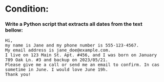 # Condition:

### Write a Python script that extracts all dates from the text bellow:

<pre>
Hi,
my name is Jane and my phone number is 555-123-4567.
My email address is jane_doe@example.com.
I live on 123 Main St. Apt. #456, and I was born on January 11th, 1990. I have an appointment on 2023-05-15 at 2:30pm at
789 Oak Ln. #3 and backup on 2023/05/21.
Please give me a call or send me an email to confirm. In case the dates are unavailable, please set up a meeting
sometime in June. I would love June 19h.
Thank you!
</pre>

